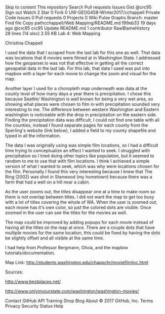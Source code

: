 Skip to content
This repository
Search
Pull requests
Issues
Gist
 @crc95
 Sign out
 Watch 2
  Star 0
 Fork 0 UW-GEOG458-Winter2017/cchappell Private
 Code  Issues 0  Pull requests 0  Projects 0  Wiki  Pulse  Graphs
Branch: master Find file Copy pathcchappell/Web Mapping/README.md
f99eb33  19 days ago
@crc95 crc95 Update README.md
1 contributor
RawBlameHistory     
28 lines (14 sloc)  2.55 KB
Lab 4: Web Mapping

Christina Chappell

I used the data that I scraped from the last lab for this one as well. That data was locations that 8 movies were filmed at in Washington State. I addressed how the geoparser.io was not that effective in getting all the correct geospatial data in the last lab. For this lab, that data I used was put into mapbox with a layer for each movie to change the zoom and visual for the map.

Another layer I used for a choropleth map underneath was data at the county level of how many days a year there is precipitation. I chose this because Seattle/ Washington is well known for being a very wet area, so showing what places were chosen to film in with precipitation sounded very interesting to me. The difference between western Washington and Eastern washington is noticeable with the drop in precipitation on the eastern side. Finding the precipitation data was difficult, I could not find one table with all the counties, instead I found separate pages for each county from the Sperling's website (link below), I added a field to my county shapefile and typed in all the information.

The data I was originally using was simple film locations, so I had a difficult time trying to conceptualize an effect I wanted to seek. I struggled with precipitation so I tried doing other topics like population, but it seemed to random to me to use that with film locations. I think I achieved a simple version of what I wanted to seek, which was why were locations chosen for the film. Personally I found this very interesting because I knew that The Ring (2002) was shot in Stanwood (my hometown) because there was a farm that had a well on a hill near a cabin.

As the user zooms out, the titles disappear one at a time to make room so there is not overlap between titles. I did not want the map to get too busy with a lot of titles covering the whole of WA. When the user is zoomed out, each movie has it's own color, so just the colored dots are visible. Once zoomed in the user can see the titles for the movies as well.

The map could be improved by adding popups for each movie instead of having all the titles on the map at once. There are a couple dots that have multiple movies for the same location, this could be fixed by having the dots be slightly offset and all visible at the same time.

I had help from Professor Bergmann, Olivia, and the mapbox tutorials/documentation.

Map Link: http://students.washington.edu/chappchr/moviefilmloc.html

Sources:

http://www.bestplaces.net/

http://www.onlyinyourstate.com/washington/washington-movies/

Contact GitHub API Training Shop Blog About
© 2017 GitHub, Inc. Terms Privacy Security Status Help
